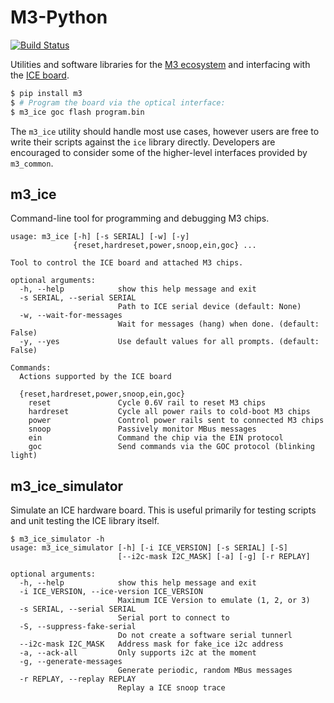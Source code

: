 M3-Python
=========

[![Build Status](https://travis-ci.org/mbus/m3-python.svg?branch=master)](https://travis-ci.org/mbus/m3-python)

Utilities and software libraries for the [M3 ecosystem](http://cubeworks.us) and interfacing with the [ICE board](http://mbus.io/ice.html). 

```bash
$ pip install m3
$ # Program the board via the optical interface:
$ m3_ice goc flash program.bin
```

The `m3_ice` utility should handle most use cases, however users are free to write their scripts against the `ice` library directly.
Developers are encouraged to consider some of the higher-level interfaces provided by `m3_common`.

m3_ice
------

Command-line tool for programming and debugging M3 chips.

```
usage: m3_ice [-h] [-s SERIAL] [-w] [-y]
              {reset,hardreset,power,snoop,ein,goc} ...

Tool to control the ICE board and attached M3 chips.

optional arguments:
  -h, --help            show this help message and exit
  -s SERIAL, --serial SERIAL
                        Path to ICE serial device (default: None)
  -w, --wait-for-messages
                        Wait for messages (hang) when done. (default: False)
  -y, --yes             Use default values for all prompts. (default: False)

Commands:
  Actions supported by the ICE board

  {reset,hardreset,power,snoop,ein,goc}
    reset               Cycle 0.6V rail to reset M3 chips
    hardreset           Cycle all power rails to cold-boot M3 chips
    power               Control power rails sent to connected M3 chips
    snoop               Passively monitor MBus messages
    ein                 Command the chip via the EIN protocol
    goc                 Send commands via the GOC protocol (blinking light)
```


m3_ice_simulator
----------------

Simulate an ICE hardware board. This is useful primarily for testing scripts and unit testing the ICE library itself.

```
$ m3_ice_simulator -h
usage: m3_ice_simulator [-h] [-i ICE_VERSION] [-s SERIAL] [-S]
                        [--i2c-mask I2C_MASK] [-a] [-g] [-r REPLAY]

optional arguments:
  -h, --help            show this help message and exit
  -i ICE_VERSION, --ice-version ICE_VERSION
                        Maximum ICE Version to emulate (1, 2, or 3)
  -s SERIAL, --serial SERIAL
                        Serial port to connect to
  -S, --suppress-fake-serial
                        Do not create a software serial tunnerl
  --i2c-mask I2C_MASK   Address mask for fake_ice i2c address
  -a, --ack-all         Only supports i2c at the moment
  -g, --generate-messages
                        Generate periodic, random MBus messages
  -r REPLAY, --replay REPLAY
                        Replay a ICE snoop trace
```
